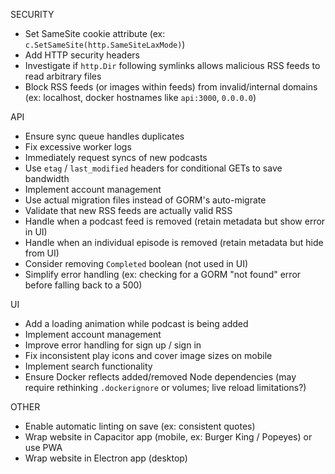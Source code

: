 SECURITY

- Set SameSite cookie attribute (ex: `c.SetSameSite(http.SameSiteLaxMode)`)
- Add HTTP security headers
- Investigate if `http.Dir` following symlinks allows malicious RSS feeds to read arbitrary files
- Block RSS feeds (or images within feeds) from invalid/internal domains (ex: localhost, docker hostnames like `api:3000`, `0.0.0.0`)

API

- Ensure sync queue handles duplicates
- Fix excessive worker logs
- Immediately request syncs of new podcasts
- Use `etag` / `last_modified` headers for conditional GETs to save bandwidth
- Implement account management
- Use actual migration files instead of GORM's auto-migrate
- Validate that new RSS feeds are actually valid RSS
- Handle when a podcast feed is removed (retain metadata but show error in UI)
- Handle when an individual episode is removed (retain metadata but hide from UI)
- Consider removing `Completed` boolean (not used in UI)
- Simplify error handling (ex: checking for a GORM "not found" error before falling back to a 500)

UI

- Add a loading animation while podcast is being added
- Implement account management
- Improve error handling for sign up / sign in
- Fix inconsistent play icons and cover image sizes on mobile
- Implement search functionality
- Ensure Docker reflects added/removed Node dependencies (may require rethinking `.dockerignore` or volumes; live reload limitations?)

OTHER

- Enable automatic linting on save (ex: consistent quotes)
- Wrap website in Capacitor app (mobile, ex: Burger King / Popeyes) or use PWA
- Wrap website in Electron app (desktop)
